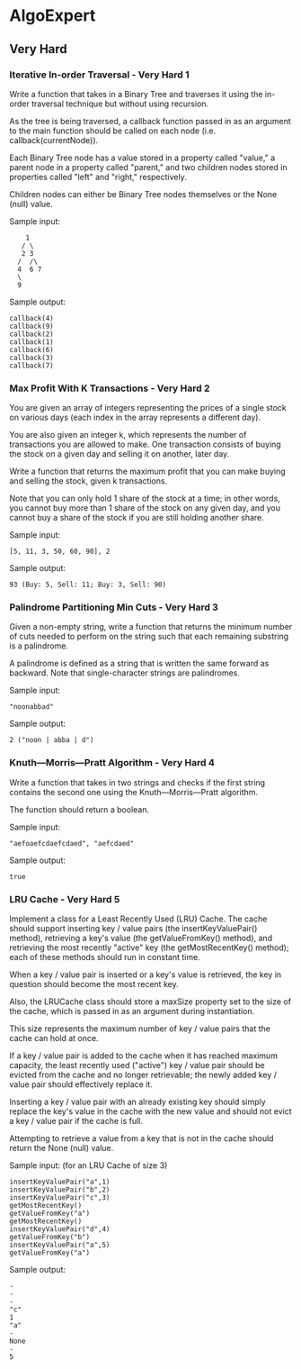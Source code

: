 # AlgoExpert

## Very Hard

### Iterative In-order Traversal - Very Hard 1
Write a function that takes in a Binary Tree and traverses it using the in-order traversal technique but without using recursion. 

As the tree is being traversed, a callback function passed in as an argument to the main function should be called on each node (i.e. callback(currentNode)). 

Each Binary Tree node has a value stored in a property called "value," a parent node in a property called "parent," and two children nodes stored in properties called "left" and "right," respectively. 

Children nodes can either be Binary Tree nodes themselves or the None (null) value.

Sample input:
```
    1
   / \
   2 3
  /  /\
  4  6 7
  \
  9
```
Sample output:
```
callback(4)
callback(9)
callback(2)
callback(1)
callback(6)
callback(3)
callback(7)
```

### Max Profit With K Transactions - Very Hard 2
You are given an array of integers representing the prices of a single stock on various days (each index in the array represents a different day). 

You are also given an integer k, which represents the number of transactions you are allowed to make. One transaction consists of buying the stock on a given day and selling it on another, later day. 

Write a function that returns the maximum profit that you can make buying and selling the stock, given k transactions. 

Note that you can only hold 1 share of the stock at a time; in other words, you cannot buy more than 1 share of the stock on any given day, and you cannot buy a share of the stock if you are still holding another share.

Sample input: 
```
[5, 11, 3, 50, 60, 90], 2
```
Sample output: 
```
93 (Buy: 5, Sell: 11; Buy: 3, Sell: 90)
```
### Palindrome Partitioning Min Cuts - Very Hard 3
Given a non-empty string, write a function that returns the minimum number of cuts needed to perform on the string such that each remaining substring is a palindrome. 

A palindrome is defined as a string that is written the same forward as backward. Note that single-character strings are palindromes.

Sample input: 
```
"noonabbad"
```
Sample output: 
```
2 ("noon | abba | d")
```
### Knuth—Morris—Pratt Algorithm - Very Hard 4
Write a function that takes in two strings and checks if the first string contains the second one using the Knuth—Morris—Pratt algorithm. 

The function should return a boolean.

Sample input: 
```
"aefoaefcdaefcdaed", "aefcdaed"
```
Sample output: 
```
true
```
### LRU Cache - Very Hard 5
Implement a class for a Least Recently Used (LRU) Cache. The cache should support inserting key / value pairs (the insertKeyValuePair() method), retrieving a key's value (the getValueFromKey() method), and retrieving the most recently "active" key (the getMostRecentKey() method); each of these methods should run in constant time. 

When a key / value pair is inserted or a key's value is retrieved, the key in question should become the most recent key. 

Also, the LRUCache class should store a maxSize property set to the size of the cache, which is passed in as an argument during instantiation. 

This size represents the maximum number of key / value pairs that the cache can hold at once. 

If a key / value pair is added to the cache when it has reached maximum capacity, the least recently used ("active") key / value pair should be evicted from the cache and no longer retrievable; the newly added key / value pair should effectively replace it. 

Inserting a key / value pair with an already existing key should simply replace the key's value in the cache with the new value and should not evict a key / value pair if the cache is full. 

Attempting to retrieve a value from a key that is not in the cache should return the None (null) value.

Sample input: (for an LRU Cache of size 3)
```
insertKeyValuePair("a",1)
insertKeyValuePair("b",2)
insertKeyValuePair("c",3)
getMostRecentKey()
getValueFromKey("a")
getMostRecentKey()
insertKeyValuePair("d",4)
getValueFromKey("b")
insertKeyValuePair("a",5)
getValueFromKey("a")
```
Sample output:
```
-
-
-
"c"
1
"a"
-
None
-
5
```
